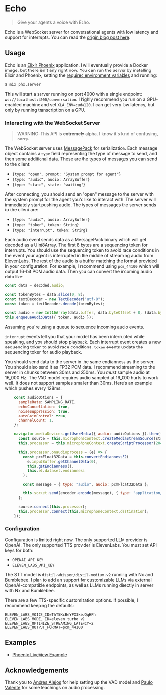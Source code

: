 # Echo

> Give your agents a voice with Echo.

Echo is a WebSocket server for conversational agents with low latency and support for interrupts. You can read the [origin blog post here](#).

## Usage

Echo is an [Elixir Phoenix](https://www.phoenixframework.org/) application. I will eventually provide a Docker image, but there isn't any right now. You can run the server by installing Elixir and Phoenix, setting the [required environment variables](#customization) and running:

```sh
$ mix phx.server
```

This will start a server running on port 4000 with a single endpoint: `ws://localhost:4000/conversation`. I highly recommend you run on a GPU-enabled machine and set `XLA_ENV=cuda120`. I can get very low latency, but only by running transcription on a GPU.

### Interacting with the WebSocket Server

> WARNING: This API is **extremely** alpha. I know it's kind of confusing, sorry.

The WebSocket server uses [MessagePack](https://msgpack.org/index.html) for serialization. Each message object contains a `type` field representing the type of message to send, and then some additional data. These are the types of messages you can send to the client:

- `{type: "open", prompt: "System prompt for agent"}`
- `{type: "audio", audio: ArrayBuffer}`
- `{type: "state", state: "waiting"}`

After connecting, you should send an "open" message to the server with the system prompt for the agent you'd like to interact with. The server will immediately start pushing audio. The types of messages the server sends to the client are:

- `{type: "audio", audio: ArrayBuffer}`
- `{type: "token", token: String}`
- `{type: "interrupt", token: String}`

Each audio event sends data as a MessagePack binary which will get decoded as a UInt8Array. The first 8 bytes are a sequencing token for interrupts. You should use the sequencing token to avoid race conditions in the event your agent is interrupted in the middle of streaming audio from ElevenLabs. The rest of the audio is a buffer matching the format provided in your configuration. For example, I recommend using `pcm_44100` which will output 16-bit PCM audio data. Then you can convert the incoming audio data like:

```js
const data = decoded.audio;

const tokenBytes = data.slice(0, 8);
const textDecoder = new TextDecoder("utf-8");
const token = textDecoder.decode(tokenBytes);

const audio = new Int16Array(data.buffer, data.byteOffset + 8, (data.byteLength - 8) / Int16Array.BYTES_PER_ELEMENT);
this.enqueueAudioData({ token, audio });
```

Assuming you're using a queue to sequence incoming audio events.

`interrupt` events tell you that your model has been interrupted while speaking, and you should stop playback. Each interrupt event creates a new sequencing token to avoid race conditions. `token` events update the sequencing token for audio playback.

You should send data to the server in the same endianness as the server. You should also send it as FP32 PCM data. I recommend streaming to the server in chunks between 30ms and 250ms. You *must* sample audio at 16_000 Hz. The VAD model requires audio sampled at 16_000 hurts to work well. It does not support samples smaller than 30ms. Here's an example which pushes every 128ms:

```js
    const audioOptions = {
      sampleRate: SAMPLING_RATE,
      echoCancellation: true,
      noiseSuppression: true,
      autoGainControl: true,
      channelCount: 1,
    };

    navigator.mediaDevices.getUserMedia({ audio: audioOptions }).then((stream) => {
      const source = this.microphoneContext.createMediaStreamSource(stream);
      this.processor = this.microphoneContext.createScriptProcessor(2048, 1, 1);

      this.processor.onaudioprocess = (e) => {
        const pcmFloat32Data = this.convertEndianness32(
          e.inputBuffer.getChannelData(0),
          this.getEndianness(),
          this.el.dataset.endianness
        );

        const message = { type: "audio", audio: pcmFloat32Data };

        this.socket.send(encoder.encode(message), { type: "application/octet-stream" });
      };

      source.connect(this.processor);
      this.processor.connect(this.microphoneContext.destination);
    });
```

### Configuration

Configuration is limited right now. The only supported LLM provider is OpenAI. The only supported TTS provider is ElevenLabs. You must set API keys for both:

- `OPENAI_API_KEY`
- `ELEVEN_LABS_API_KEY`

The STT model is `distil-whisper/distil-medium.v2` running with Nx and Bumblebee. I plan to add an support for customizable LLMs via external OpenAI-compatible endpoints, as well as LLMs running directly in server with Nx and Bumblebee.

There are a few TTS-specific customization options. If possible, I recommend keeping the defaults:

```
ELEVEN_LABS_VOICE_ID=ThT5KcBeYPX3keUQqHPh
ELEVEN_LABS_MODEL_ID=eleven_turbo_v2
ELEVEN_LABS_OPTIMIZE_STREAMING_LATENCY=2
ELEVEN_LABS_OUTPUT_FORMAT=pcm_44100
```

## Examples

- [Phoenix LiveView Example](https://github.com/seanmor5/echo_example)

## Acknowledgements

Thank you to [Andres Alejos](https://twitter.com/ac_alejos) for help setting up the VAD model and [Paulo Valente](https://twitter.com/polvalente) for some teachings on audio processing.